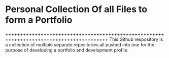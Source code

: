 # Personal Collection Of all Files to form a Portfolio
+++++++++++++++++++++++++++++++++++++++++++++++++++++++++++++++++++++++++++++++++++++++++
This Github respository is a collection of multiple separate repositories all pushed into one for the purpose of developing a portfolio and development profile.
